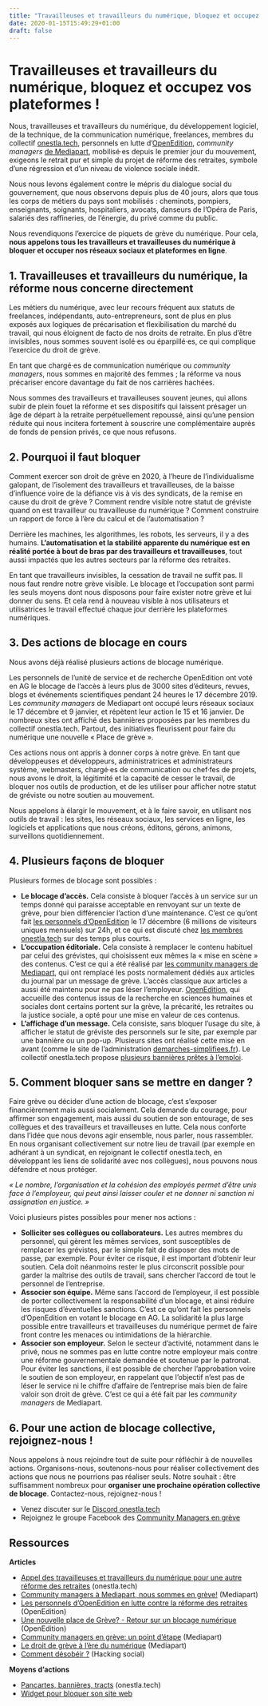 ```yaml
---
title: "Travailleuses et travailleurs du numérique, bloquez et occupez vos plateformes !"
date: 2020-01-15T15:49:29+01:00
draft: false
---
```


# Travailleuses et travailleurs du numérique, bloquez et occupez vos plateformes !

Nous, travailleuses et travailleurs du numérique, du développement logiciel, de la technique, de la communication numérique, freelances, membres du collectif [onestla.tech](https://onestla.tech/), personnels en lutte d’[OpenEdition](https://blogs.mediapart.fr/les-invisibles-de-lusr-2004/blog/100120/une-nouvelle-place-de-greve-retour-sur-un-blocage-numerique), _community managers_ [de Mediapart](https://blogs.mediapart.fr/community-managers-en-greve/blog/161219/community-managers-mediapart-nous-sommes-en-greve), mobilisé·es depuis le premier jour du mouvement, exigeons le retrait pur et simple du projet de réforme des retraites, symbole d’une régression et d’un niveau de violence sociale inédit.

Nous nous levons également contre le mépris du dialogue social du gouvernement, que nous observons depuis plus de 40 jours, alors que tous les corps de métiers du pays sont mobilisés : cheminots, pompiers, enseignants, soignants, hospitaliers, avocats, danseurs de l’Opéra de Paris, salariés des raffineries, de l’énergie, du privé comme du public.

Nous revendiquons l’exercice de piquets de grève du numérique. Pour cela, **nous appelons tous les travailleurs et travailleuses du numérique à bloquer et occuper nos réseaux sociaux et plateformes en ligne**.

## 1. Travailleuses et travailleurs du numérique, la réforme nous concerne directement

Les métiers du numérique, avec leur recours fréquent aux statuts de freelances, indépendants, auto-entrepreneurs, sont de plus en plus exposés aux logiques de précarisation et flexibilisation du marché du travail, qui nous éloignent de facto de nos droits de retraite. En plus d’être invisibles, nous sommes souvent isolé·es ou éparpillé·es, ce qui complique l’exercice du droit de grève.

En tant que chargé·es de communication numérique ou _community managers_, nous sommes en majorité des femmes ; la réforme va nous précariser encore davantage du fait de nos carrières hachées.

Nous sommes des travailleurs et travailleuses souvent jeunes, qui allons subir de plein fouet la réforme et ses dispositifs qui laissent présager un âge de départ à la retraite perpétuellement repoussé, ainsi qu’une pension réduite qui nous incitera fortement à souscrire une complémentaire auprès de fonds de pension privés, ce que nous refusons.

## 2. Pourquoi il faut bloquer

Comment exercer son droit de grève en 2020, à l’heure de l’individualisme galopant, de l’isolement des travailleurs et travailleuses, de la baisse d’influence voire de la défiance vis à vis des syndicats, de la remise en cause du droit de grève ? Comment rendre visible notre statut de gréviste quand on est travailleur ou travailleuse du numérique ? Comment construire un rapport de force à l’ère du calcul et de l’automatisation ?

Derrière les machines, les algorithmes, les robots, les serveurs, il y a des humains. **L’automatisation et la stabilité apparente du numérique est en réalité portée à bout de bras par des travailleurs et travailleuses**, tout aussi impactés que les autres secteurs par la réforme des retraites.

En tant que travailleurs invisibles, la cessation de travail ne suffit pas. Il nous faut rendre notre grève visible. Le blocage et l’occupation sont parmi les seuls moyens dont nous disposons pour faire exister notre grève et  lui donner du sens. Et cela rend à nouveau visible à nos utilisateurs et utilisatrices le travail effectué chaque jour derrière les plateformes numériques.

## 3. Des actions de blocage en cours

Nous avons déjà réalisé plusieurs actions de blocage numérique.

Les personnels de l’unité de service et de recherche OpenEdition ont voté en AG le blocage de l’accès à leurs plus de 3000 sites d’éditeurs, revues, blogs et événements scientifiques pendant 24 heures le 17 décembre 2019. Les _community managers_ de Mediapart ont occupé leurs réseaux sociaux le 17 décembre et 9 janvier, et répètent leur action le 15 et 16 janvier. De nombreux sites ont affiché des bannières proposées par les membres du collectif onestla.tech. Partout, des initiatives fleurissent pour faire du numérique une nouvelle « Place de grève ».

Ces actions nous ont appris à donner corps à notre grève. En tant que développeuses et développeurs, administratrices et administrateurs système, webmasters, chargé·es de communication ou chef·fes de projets, nous avons le droit, la légitimité et la capacité de cesser le travail, de bloquer nos outils de production, et de les utiliser pour afficher notre statut de gréviste ou notre soutien au mouvement.

Nous appelons à élargir le mouvement, et à le faire savoir, en utilisant nos outils de travail : les sites, les réseaux sociaux, les services en ligne, les logiciels et applications que nous créons, éditons, gérons, animons, surveillons quotidiennement.

## 4. Plusieurs façons de bloquer

Plusieurs formes de blocage sont possibles :

- **Le blocage d’accès.** Cela consiste à bloquer l’accès à un service sur un temps donné qui paraisse acceptable en renvoyant sur un texte de grève, pour bien différencier l’action d’une maintenance. C’est ce qu’ont fait [les personnels d’OpenEdition](https://blogs.mediapart.fr/les-invisibles-de-lusr-2004/blog/100120/une-nouvelle-place-de-greve-retour-sur-un-blocage-numerique) le 17 décembre (6 millions de visiteurs uniques mensuels) sur 24h, et ce qui est discuté chez [les membres onestla.tech](https://onestla.tech/) sur des temps plus courts.
- **L’occupation éditoriale.** Cela consiste à remplacer le contenu habituel par celui des grévistes, qui choisissent eux mêmes la « mise en scène » des contenus. C’est ce qui a été réalisé par [les community managers de Mediapart](https://blogs.mediapart.fr/community-managers-en-greve/blog/161219/community-managers-mediapart-nous-sommes-en-greve), qui ont remplacé les posts normalement dédiés aux articles du journal par un message de grève. L’accès classique aux articles a aussi été maintenu pour ne pas léser l’employeur. [OpenEdition](https://blogs.mediapart.fr/les-invisibles-de-lusr-2004/blog/100120/une-nouvelle-place-de-greve-retour-sur-un-blocage-numerique), qui accueille des contenus issus de la recherche en sciences humaines et sociales dont certains portent sur la grève, la précarité, les retraites ou la justice sociale, a opté pour une mise en valeur de ces contenus.
- **L’affichage d’un message.** Cela consiste, sans bloquer l’usage du site, à afficher le statut de gréviste des personnels sur le site, par exemple par une bannière ou un pop-up. Plusieurs sites ont réalisé cette mise en avant (comme le site de l’administration [demarches-simplifiees.fr](https://www.demarches-simplifiees.fr/)). Le collectif onestla.tech propose [plusieurs bannières prêtes à l’emploi](https://onestla.tech/page/ressources/).


## 5. Comment bloquer sans se mettre en danger ?

Faire grève ou décider d’une action de blocage, c’est s’exposer financièrement mais aussi socialement. Cela demande du courage, pour affirmer son engagement, mais aussi du soutien de son entourage, de ses collègues et des travailleurs et travailleuses en lutte. Cela nous conforte dans l’idée que nous devons agir ensemble, nous parler, nous rassembler. En nous organisant collectivement sur notre lieu de travail (par exemple en adhérant à un syndicat, en rejoignant le collectif onestla.tech, en développant les liens de solidarité avec nos collègues), nous pouvons nous défendre et nous protéger.

_« Le nombre, l’organisation et la cohésion des employés permet d’être unis face à l’employeur, qui peut ainsi laisser couler et ne donner ni sanction ni assignation en justice. »_

Voici plusieurs pistes possibles pour mener nos actions :

- **Solliciter ses collègues ou collaborateurs.** Les autres membres du personnel, qui gèrent les mêmes services, sont susceptibles de remplacer les grévistes, par le simple fait de disposer des mots de passe, par exemple. Pour éviter ce risque, il est important d’obtenir leur soutien. Cela doit néanmoins rester le plus circonscrit possible pour garder la maîtrise des outils de travail, sans chercher l’accord de tout le personnel de l’entreprise.
- **Associer son équipe.** Même sans l’accord de l’employeur, il est possible de porter collectivement la responsabilité d’un blocage, et ainsi réduire les risques d’éventuelles sanctions. C’est ce qu’ont fait les personnels d’OpenEdition en votant le blocage en AG. La solidarité la plus large possible entre travailleurs et travailleuses du numérique permet de faire front contre les menaces ou intimidations de la hiérarchie.
- **Associer son employeur.** Selon le secteur d’activité, notamment dans le privé, nous ne sommes pas en lutte contre notre employeur mais contre une réforme gouvernementale demandée et soutenue par le patronat. Pour éviter les sanctions, il est possible de chercher l’approbation voire le soutien de son employeur, en rappelant que l’objectif n’est pas de léser le service ni le chiffre d’affaire de l’entreprise mais bien de faire valoir son droit de grève. C’est ce qui a été fait par les _community managers_ de Mediapart.

## 6. Pour une action de blocage collective, rejoignez-nous !

Nous appelons à nous rejoindre tout de suite pour réfléchir à de nouvelles actions. Organisons-nous, soutenons-nous pour réaliser collectivement des actions que nous ne pourrions pas réaliser seuls. Notre souhait : être suffisamment nombreux pour **organiser une prochaine opération collective de blocage**. Contactez-nous, rejoignez-nous !

- Venez discuter sur le [Discord onestla.tech](https://discordapp.com/invite/se3PnEr)
- Rejoignez le groupe Facebook des [Community Managers en grève](https://www.facebook.com/groups/2494931734082277/)

## Ressources

**Articles**

* [Appel des travailleuses et travailleurs du numérique pour une autre réforme des retraites](https://onestla.tech/) (onestla.tech)
* [Community managers à Mediapart, nous sommes en grève!](https://blogs.mediapart.fr/community-managers-en-greve/blog/161219/community-managers-mediapart-nous-sommes-en-greve) (Mediapart)
* [Les personnels d’OpenEdition en lutte contre la réforme des retraites](https://academia.hypotheses.org/7104) (OpenEdition)
* [Une nouvelle place de Grève? - Retour sur un blocage numérique](https://blogs.mediapart.fr/les-invisibles-de-lusr-2004/blog/100120/une-nouvelle-place-de-greve-retour-sur-un-blocage-numerique) (OpenEdition)
* [Community managers en grève: un point d’étape](https://blogs.mediapart.fr/community-managers-en-greve/blog/030120/community-managers-en-greve-un-point-detape) (Mediapart)
* [Le droit de grève à l’ère du numérique](https://blogs.mediapart.fr/community-managers-en-greve/blog/150120/le-droit-de-greve-l-ere-du-numerique) (Mediapart)
* [Comment désobéir ?](https://www.hacking-social.com/2019/12/03/comment-desobeir-quelques-listes/)  (Hacking social)

**Moyens d’actions**

* [Pancartes, bannières, tracts](https://onestla.tech/page/ressources/) (onestla.tech)
* [Widget pour bloquer son site web](https://github.com/noelmace/widget-engreve)
